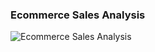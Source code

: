 ### Ecommerce Sales Analysis

![Ecommerce Sales Analysis](https://github.com/user-attachments/assets/3c72598a-64ed-4d72-8afc-3c8375d1e7a9)

